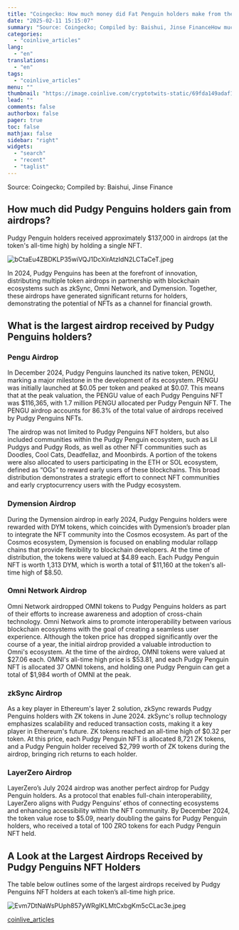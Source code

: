 ```yaml
---
title: "Coingecko: How much money did Fat Penguin holders make from the airdrop?"
date: "2025-02-11 15:15:07"
summary: "Source: Coingecko; Compiled by: Baishui, Jinse FinanceHow much did Pudgy Penguins holders gain from airdrops? Pudgy Penguin holders received approximately $137,000 in airdrops (at the token's all-time high) by holding a single NFT. In 2024, Pudgy Penguins has been at the forefront of innovation, distributing multiple token airdrops in partnership..."
categories:
  - "coinlive_articles"
lang:
  - "en"
translations:
  - "en"
tags:
  - "coinlive_articles"
menu: ""
thumbnail: "https://image.coinlive.com/cryptotwits-static/69fda149adaf1881952f949b79047222.jpg"
lead: ""
comments: false
authorbox: false
pager: true
toc: false
mathjax: false
sidebar: "right"
widgets:
  - "search"
  - "recent"
  - "taglist"
---
```


Source: Coingecko; Compiled by: Baishui, Jinse Finance

How much did Pudgy Penguins holders gain from airdrops?
-------------------------------------------------------

Pudgy Penguin holders received approximately $137,000 in airdrops (at the token's all-time high) by holding a single NFT.

![bCtaEu4ZBDKLP35wiVQJ1DcXirAtzIdN2LCTaCeT.jpeg](https://img.jinse.cn/7348139_watermarknone.png "7348139")

In 2024, Pudgy Penguins has been at the forefront of innovation, distributing multiple token airdrops in partnership with blockchain ecosystems such as zkSync, Omni Network, and Dymension. Together, these airdrops have generated significant returns for holders, demonstrating the potential of NFTs as a channel for financial growth.

What is the largest airdrop received by Pudgy Penguins holders?
---------------------------------------------------------------

### Pengu Airdrop

In December 2024, Pudgy Penguins launched its native token, PENGU, marking a major milestone in the development of its ecosystem. PENGU was initially launched at $0.05 per token and peaked at $0.07. This means that at the peak valuation, the PENGU value of each Pudgy Penguins NFT was $116,365, with 1.7 million PENGU allocated per Pudgy Penguin NFT. The PENGU airdrop accounts for 86.3% of the total value of airdrops received by Pudgy Penguins NFTs.

The airdrop was not limited to Pudgy Penguins NFT holders, but also included communities within the Pudgy Penguin ecosystem, such as Lil Pudgys and Pudgy Rods, as well as other NFT communities such as Doodles, Cool Cats, Deadfellaz, and Moonbirds. A portion of the tokens were also allocated to users participating in the ETH or SOL ecosystem, defined as “OGs” to reward early users of these blockchains. This broad distribution demonstrates a strategic effort to connect NFT communities and early cryptocurrency users with the Pudgy ecosystem. 

### Dymension Airdrop

During the Dymension airdrop in early 2024, Pudgy Penguins holders were rewarded with DYM tokens, which coincides with Dymension’s broader plan to integrate the NFT community into the Cosmos ecosystem. As part of the Cosmos ecosystem, Dymension is focused on enabling modular rollapp chains that provide flexibility to blockchain developers. At the time of distribution, the tokens were valued at $4.89 each. Each Pudgy Penguin NFT is worth 1,313 DYM, which is worth a total of $11,160 at the token's all-time high of $8.50.

### Omni Network Airdrop

Omni Network airdropped OMNI tokens to Pudgy Penguins holders as part of their efforts to increase awareness and adoption of cross-chain technology. Omni Network aims to promote interoperability between various blockchain ecosystems with the goal of creating a seamless user experience. Although the token price has dropped significantly over the course of a year, the initial airdrop provided a valuable introduction to Omni's ecosystem. At the time of the airdrop, OMNI tokens were valued at $27.06 each. OMNI's all-time high price is $53.81, and each Pudgy Penguin NFT is allocated 37 OMNI tokens, and holding one Pudgy Penguin can get a total of $1,984 worth of OMNI at the peak.

### zkSync Airdrop

As a key player in Ethereum's layer 2 solution, zkSync rewards Pudgy Penguins holders with ZK tokens in June 2024. zkSync's rollup technology emphasizes scalability and reduced transaction costs, making it a key player in Ethereum's future. ZK tokens reached an all-time high of $0.32 per token. At this price, each Pudgy Penguin NFT is allocated 8,721 ZK tokens, and a Pudgy Penguin holder received $2,799 worth of ZK tokens during the airdrop, bringing rich returns to each holder.

### LayerZero Airdrop

LayerZero’s July 2024 airdrop was another perfect airdrop for Pudgy Penguin holders. As a protocol that enables full-chain interoperability, LayerZero aligns with Pudgy Penguins’ ethos of connecting ecosystems and enhancing accessibility within the NFT community. By December 2024, the token value rose to $5.09, nearly doubling the gains for Pudgy Penguin holders, who received a total of 100 ZRO tokens for each Pudgy Penguin NFT held.

A Look at the Largest Airdrops Received by Pudgy Penguins NFT Holders
---------------------------------------------------------------------

The table below outlines some of the largest airdrops received by Pudgy Penguins NFT holders at each token’s all-time high price.

![Evm7DtNaWsPUph857yWRgIKLMtCxbgKm5cCLac3e.jpeg](https://img.jinse.cn/7348140_watermarknone.png "7348140")

[coinlive_articles](https://www.coinlive.com/news/coingecko-how-much-money-did-fat-penguin-holders-make-from)
